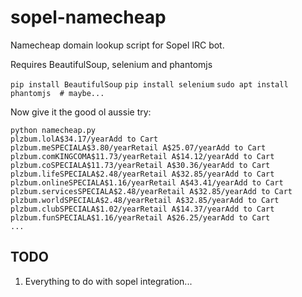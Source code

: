 # sopel-namecheap

Namecheap domain lookup script for Sopel IRC bot.

Requires BeautifulSoup, selenium and phantomjs

`pip install BeautifulSoup`
`pip install selenium`
`sudo apt install phantomjs  # maybe...`


Now give it the good ol aussie try:

```
python namecheap.py
plzbum.lolA$34.17/yearAdd to Cart
plzbum.meSPECIALA$3.80/yearRetail A$25.07/yearAdd to Cart
plzbum.comKINGCOMA$11.73/yearRetail A$14.12/yearAdd to Cart
plzbum.coSPECIALA$11.73/yearRetail A$30.36/yearAdd to Cart
plzbum.lifeSPECIALA$2.48/yearRetail A$32.85/yearAdd to Cart
plzbum.onlineSPECIALA$1.16/yearRetail A$43.41/yearAdd to Cart
plzbum.servicesSPECIALA$2.48/yearRetail A$32.85/yearAdd to Cart
plzbum.worldSPECIALA$2.48/yearRetail A$32.85/yearAdd to Cart
plzbum.clubSPECIALA$1.02/yearRetail A$14.37/yearAdd to Cart
plzbum.funSPECIALA$1.16/yearRetail A$26.25/yearAdd to Cart
...
```

## TODO

1. Everything to do with sopel integration...
